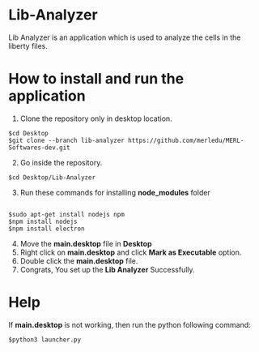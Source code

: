# Lib-Analyzer
Lib Analyzer is an application which is used to analyze the cells in the liberty files.

# How to install and run the application
1. Clone the repository only in desktop location.
```
$cd Desktop
$git clone --branch lib-analyzer https://github.com/merledu/MERL-Softwares-dev.git
```
2. Go inside the repository.
```
$cd Desktop/Lib-Analyzer
```
3. Run these commands for installing **node_modules** folder
```

$sudo apt-get install nodejs npm
$npm install nodejs
$npm install electron
```
4. Move the **main.desktop** file in **Desktop**
5. Right click on **main.desktop** and click **Mark as Executable** option.
6. Double click the **main.desktop** file.
7. Congrats, You set up the **Lib Analyzer** Successfully.
# Help
If **main.desktop** is not working, then run the python following command:
```
$python3 launcher.py
```

